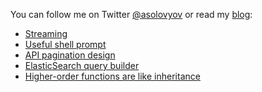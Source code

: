 You can follow me on
Twitter [@asolovyov](https://twitter.com/asolovyov)
or read my [blog](https://solovyov.net/):
- [Streaming](https://solovyov.net/blog/2021/streaming/)
- [Useful shell prompt](https://solovyov.net/blog/2020/useful-shell-prompt/)
- [API pagination design](https://solovyov.net/blog/2020/api-pagination-design/)
- [ElasticSearch query builder](https://solovyov.net/blog/2020/elasticsearch-query-builder/)
- [Higher-order functions are like inheritance](https://solovyov.net/blog/2020/higher-order-functions/)
